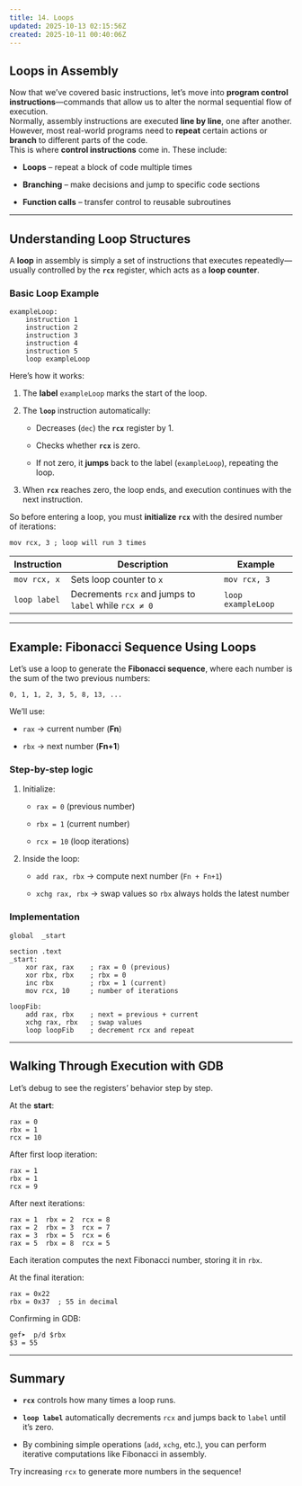 ```yaml
---
title: 14. Loops
updated: 2025-10-13 02:15:56Z
created: 2025-10-11 00:40:06Z
---
```


## Loops in Assembly

Now that we’ve covered basic instructions, let’s move into **program control instructions**—commands that allow us to alter the normal sequential flow of execution.  
Normally, assembly instructions are executed **line by line**, one after another. However, most real-world programs need to **repeat** certain actions or **branch** to different parts of the code.  
This is where **control instructions** come in. These include:

- **Loops** – repeat a block of code multiple times
    
- **Branching** – make decisions and jump to specific code sections
    
- **Function calls** – transfer control to reusable subroutines
    

* * *

## Understanding Loop Structures

A **loop** in assembly is simply a set of instructions that executes repeatedly—usually controlled by the **`rcx`** register, which acts as a **loop counter**.

### Basic Loop Example

```
exampleLoop:
    instruction 1
    instruction 2
    instruction 3
    instruction 4
    instruction 5
    loop exampleLoop

```

Here’s how it works:

1.  The **label** `exampleLoop` marks the start of the loop.
    
2.  The **`loop`** instruction automatically:
    
    - Decreases (`dec`) the **`rcx`** register by 1.
        
    - Checks whether **`rcx`** is zero.
        
    - If not zero, it **jumps** back to the label (`exampleLoop`), repeating the loop.
        
3.  When **`rcx`** reaches zero, the loop ends, and execution continues with the next instruction.
    

So before entering a loop, you must **initialize `rcx`** with the desired number of iterations:

`mov rcx, 3 ; loop will run 3 times`

| Instruction | Description | Example |
| --- | --- | --- |
| `mov rcx, x` | Sets loop counter to `x` | `mov rcx, 3` |
| `loop label` | Decrements `rcx` and jumps to `label` while `rcx ≠ 0` | `loop exampleLoop` |

* * *

## Example: Fibonacci Sequence Using Loops

Let’s use a loop to generate the **Fibonacci sequence**, where each number is the sum of the two previous numbers:

`0, 1, 1, 2, 3, 5, 8, 13, ...`

We’ll use:

- `rax` → current number (**Fn**)
    
- `rbx` → next number (**Fn+1**)
    

### Step-by-step logic

1.  Initialize:
    
    - `rax = 0` (previous number)
        
    - `rbx = 1` (current number)
        
    - `rcx = 10` (loop iterations)
        
2.  Inside the loop:
    
    - `add rax, rbx` → compute next number (`Fn + Fn+1`)
        
    - `xchg rax, rbx` → swap values so `rbx` always holds the latest number
        

### Implementation

```
global  _start

section .text
_start:
    xor rax, rax    ; rax = 0 (previous)
    xor rbx, rbx    ; rbx = 0
    inc rbx         ; rbx = 1 (current)
    mov rcx, 10     ; number of iterations

loopFib:
    add rax, rbx    ; next = previous + current
    xchg rax, rbx   ; swap values
    loop loopFib    ; decrement rcx and repeat

```

* * *

## Walking Through Execution with GDB

Let’s debug to see the registers’ behavior step by step.

At the **start**:

```
rax = 0
rbx = 1
rcx = 10

```

After first loop iteration:

```
rax = 1
rbx = 1
rcx = 9

```

After next iterations:

```
rax = 1  rbx = 2  rcx = 8
rax = 2  rbx = 3  rcx = 7
rax = 3  rbx = 5  rcx = 6
rax = 5  rbx = 8  rcx = 5

```

Each iteration computes the next Fibonacci number, storing it in `rbx`.

At the final iteration:

```
rax = 0x22
rbx = 0x37  ; 55 in decimal

```

Confirming in GDB:

```
gef➤  p/d $rbx
$3 = 55

```

* * *

## Summary

- **`rcx`** controls how many times a loop runs.
    
- **`loop label`** automatically decrements `rcx` and jumps back to `label` until it’s zero.
    
- By combining simple operations (`add`, `xchg`, etc.), you can perform iterative computations like Fibonacci in assembly.
    

Try increasing `rcx` to generate more numbers in the sequence!

&nbsp;